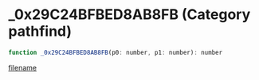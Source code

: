 # _0x29C24BFBED8AB8FB (Category pathfind)

```js
function _0x29C24BFBED8AB8FB(p0: number, p1: number): number
```

[filename](_0x29C24BFBED8AB8FB_m.md ':include')
